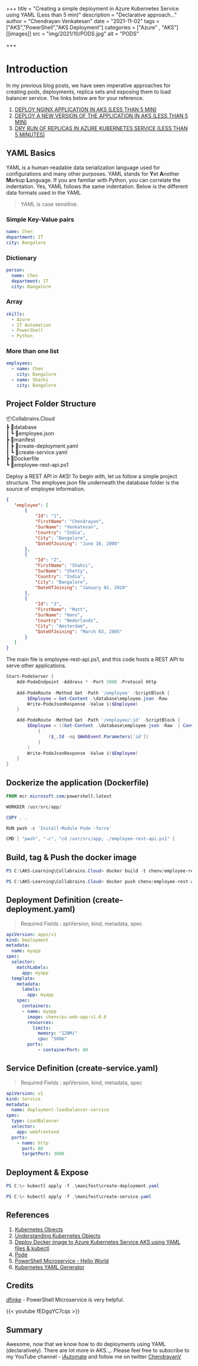 +++
title = "Creating a simple deployment in Azure Kubernetes Service using YAML (Less than 5 min)"
description = "Declarative approach..."
author = "Chendrayan Venkatesan"
date = "2021-11-02"
tags = ["AKS","PowerShell","AKS Deployment"]
categories = ["Azure" , "AKS"]
[[images]]
  src = "img/2021/10/PODS.jpg"
  alt = "PODS"

+++

# Introduction

In my previous blog posts, we have seen imperative approaches for creating pods, deployments, replica sets and exposing them to load balancer service. The links below are for your reference. 

1. [DEPLOY NGINX APPLICATION IN AKS (LESS THAN 5 MIN)](https://about-powershell.com/blog/deploy-nginx-application-in-aks-in-5-min/)
2. [DEPLOY A NEW VERSION OF THE APPLICATION IN AKS (LESS THAN 5 MIN)](https://about-powershell.com/blog/deploy-a-new-version-of-the-application-in-aks-less-than-5-min/)
3. [DRY RUN OF REPLICAS IN AZURE KUBERNETES SERVICE (LESS THAN 5 MINUTES)](https://about-powershell.com/blog/dry-run-of-replicas-in-azure-kubernetes-service-less-than-5-minutes/)  

## YAML Basics

YAML is a human-readable data serialization language used for configurations and many other purposes. YAML stands for **Y**et **A**nother **M**arkup **L**anguage. If you are familiar with Python, you can correlate the indentation. Yes, YAML follows the same indentation. Below is the different data formats used in the YAML

> YAML is case sensitive. 

### Simple Key-Value pairs

```yaml
name: Chen
department: IT
city: Bangalore
```

### Dictionary

```yaml
person:
  name: Chen
  department: IT
  city: Bangalore
```

### Array

```yaml
skills:
  - Azure
  - IT Automation
  - PowerShell
  - Python
```

### More than one list

```yaml
employees:
  - name: Chen
    city: Bangalore
  - name: Shashi
    city: Bangalore
```

## Project Folder Structure

📦Collabrains.Cloud  
 ┣ 📂database  
 ┃ ┗ 📜employee.json  
 ┣ 📂manifest  
 ┃ ┣ 📜create-deployment.yaml  
 ┃ ┗ 📜create-service.yaml  
 ┣ 📜Dockerfile  
 ┗ 📜employee-rest-api.ps1 

 Deploy a REST API in AKS! To begin with, let us follow a simple project structure. The employee.json file underneath the database folder is the source of employee information. 

 ```json
 {
    "employee": [
        {
            "Id": "1",
            "FirstName": "Chendrayan",
            "SurName": "Venkatesan",
            "Country": "India",
            "City": "Bangalore",
            "DateOfJoining": "June 16, 2008"
        },
        {
            "Id": "2",
            "FirstName": "Shahsi",
            "SurName": "Shetty",
            "Country": "India",
            "City": "Bangalore",
            "DateOfJoining": "January 01, 2010"
        },
        {
            "Id": "3",
            "FirstName": "Matt",
            "SurName": "Hans",
            "Country": "Nederlands",
            "City": "Amsterdam",
            "DateOfJoining": "March 03, 2005"
        }
    ]
}
 ```

The main file is employee-rest-api.ps1, and this code hosts a REST API to serve other applications. 

```PowerShell
Start-PodeServer {
    Add-PodeEndpoint -Address * -Port 3000 -Protocol Http
    
    Add-PodeRoute -Method Get -Path '/employee' -ScriptBlock {             
        $Employee = Get-Content .\database\employee.json -Raw
        Write-PodeJsonResponse -Value $($Employee)
    }

    Add-PodeRoute -Method Get -Path '/employee/:id' -ScriptBlock {             
        $Employee = ((Get-Content .\database\employee.json -Raw  | ConvertFrom-Json).employee).Where(
            {
                ($_.Id -eq $WebEvent.Parameters['id'])
            }
        )
        Write-PodeJsonResponse -Value $($Employee)
    }
}
```

## Dockerize the application (Dockerfile)

```PowerShell
FROM mcr.microsoft.com/powershell:latest

WORKDIR /usr/src/app/

COPY . .    

RUN pwsh -c 'Install-Module Pode -force'

CMD [ "pwsh", "-c", "cd /usr/src/app; ./employee-rest-api.ps1" ]
```

## Build, tag & Push the docker image 

```PowerShell
PS C:\AKS-Learning\Collabrains.Cloud> docker build -t chenv/employee-rest-api:v1.0.0 .
```

```PowerShell
PS C:\AKS-Learning\Collabrains.Cloud> docker push chenv/employee-rest-api:v1.0.0
```

## Deployment Definition (create-deployment.yaml)

> Required Fields : apiVersion, kind, metadata, spec

```yaml
apiVersion: apps/v1
kind: Deployment
metadata:
  name: myapp
spec:
  selector:
    matchLabels:
      app: myapp
  template:
    metadata:
      labels:
        app: myapp
    spec:
      containers:
      - name: myapp
        image: chenv/ps-web-app:v1.0.0
        resources:
          limits:
            memory: "128Mi"
            cpu: "500m"
        ports:
            - containerPort: 80
```

## Service Definition (create-service.yaml)

> Required Fields : apiVersion, kind, metadata, spec

```yaml
apiVersion: v1
kind: Service
metadata:
  name: deployment-loadbalancer-service
spec:
  type: LoadBalancer
  selector:
    app: webfrontend
  ports:
    - name: http
      port: 80
      targetPort: 3000
```

## Deployment & Expose

```PowerShell
PS C:\> kubectl apply -f .\manifest\create-deployment.yaml
```

```PowerShell
PS C:\> kubectl apply -f .\manifest\create-service.yaml
```

## References

1. [Kubernetes Objects](https://kubernetes.io/docs/concepts/overview/working-with-objects/kubernetes-objects/)
2. [Understanding Kubernetes Objects](https://kubernetes.io/docs/concepts/overview/working-with-objects/kubernetes-objects/)
3. [Deploy Docker image to Azure Kubernetes Service AKS using YAML files & kubectl](https://youtu.be/9iHsPGbPSlQ)
4. [Pode](https://github.com/Badgerati/Pode)
5. [PowerShell Microservice - Hello World](https://dfinke.github.io/powershell,%20docker,%20pode/2020/08/01/PowerShell-Microservice-Hello-World.html)
6. [Kubernetes YAML Generator](https://k8syaml.com/)

## Credits

[dfinke](https://github.com/dfinke/PowerShellMicroservice) - PowerShell Microservice is very helpful.

{{< youtube fEDgqYC7cqs >}}

## Summary

Awesome, now that we know how to do deployments using YAML (declaratively). There are lot more in AKS..,. Please feel free to subscribe to my YouTube channel - [iAutomate](https://www.youtube.com/channel/UC22S6qPibfs1xa3MIII0JNw) and follow me on twitter [ChendrayanV](https://twitter.com/chendrayanv)